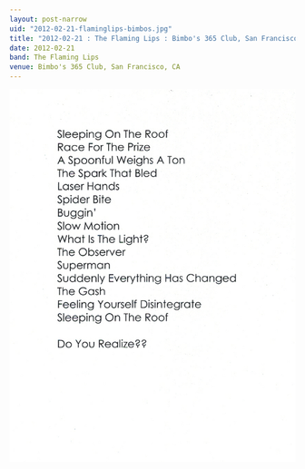 ```yaml
---
layout: post-narrow
uid: "2012-02-21-flaminglips-bimbos.jpg"
title: "2012-02-21 : The Flaming Lips : Bimbo's 365 Club, San Francisco, CA"
date: 2012-02-21
band: The Flaming Lips
venue: Bimbo's 365 Club, San Francisco, CA
---
```


<div class="showcase">
  <img src="/img/2012/02/20120221-FlamingLips-Bimbos.jpg" alt="2012-02-21-flaminglips-bimbos.jpg">
</div>
